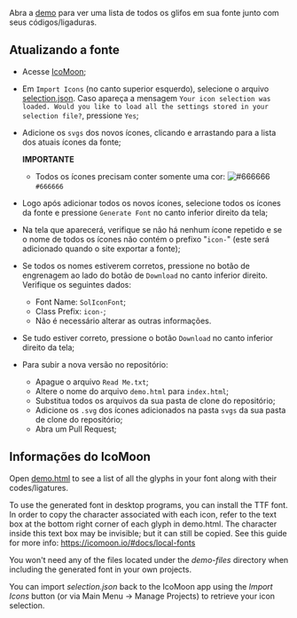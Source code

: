 Abra a [demo](index.html) para ver uma lista de todos os glifos em sua fonte junto com seus códigos/ligaduras.

## Atualizando a fonte

- Acesse [IcoMoon](https://icomoon.io/app);
- Em `Import Icons` (no canto superior esquerdo), selecione o arquivo [selection.json](selection.json). Caso apareça a mensagem `Your icon selection was loaded.
Would you like to load all the settings stored in your selection file?`, pressione `Yes`;
- Adicione os `svgs` dos novos ícones, clicando e arrastando para a lista dos atuais ícones da fonte;

    **IMPORTANTE**
    - Todos os ícones precisam conter somente uma cor: ![#666666](https://via.placeholder.com/15/666666/000000?text=+) `#666666`

- Logo após adicionar todos os novos ícones, selecione todos os ícones da fonte e pressione `Generate Font` no canto inferior direito da tela;

- Na tela que aparecerá, verifique se não há nenhum ícone repetido e se o nome de todos os ícones não contém o prefixo "`icon-`" (este será adicionado quando o site exportar a fonte);

- Se todos os nomes estiverem corretos, pressione no botão de engrenagem ao lado do botão de `Download` no canto inferior direito. Verifique os seguintes dados:
    - Font Name: `SolIconFont`;
    - Class Prefix: `icon-`;
    - Não é necessário alterar as outras informações.

- Se tudo estiver correto, pressione o botão `Download` no canto inferior direito da tela;

- Para subir a nova versão no repositório:
    - Apague o arquivo `Read Me.txt`;
    - Altere o nome do arquivo `demo.html` para `index.html`;
    - Substitua todos os arquivos da sua pasta de clone do repositório;
    - Adicione os `.svg` dos ícones adicionados na pasta `svgs` da sua pasta de clone do repositório;
    - Abra um Pull Request;

## Informações do IcoMoon

Open [demo.html](index.html) to see a list of all the glyphs in your font along with their codes/ligatures.

To use the generated font in desktop programs, you can install the TTF font. In order to copy the character associated with each icon, refer to the text box at the bottom right corner of each glyph in demo.html. The character inside this text box may be invisible; but it can still be copied. See this guide for more info: https://icomoon.io/#docs/local-fonts

You won't need any of the files located under the *demo-files* directory when including the generated font in your own projects.

You can import *selection.json* back to the IcoMoon app using the *Import Icons* button (or via Main Menu → Manage Projects) to retrieve your icon selection.